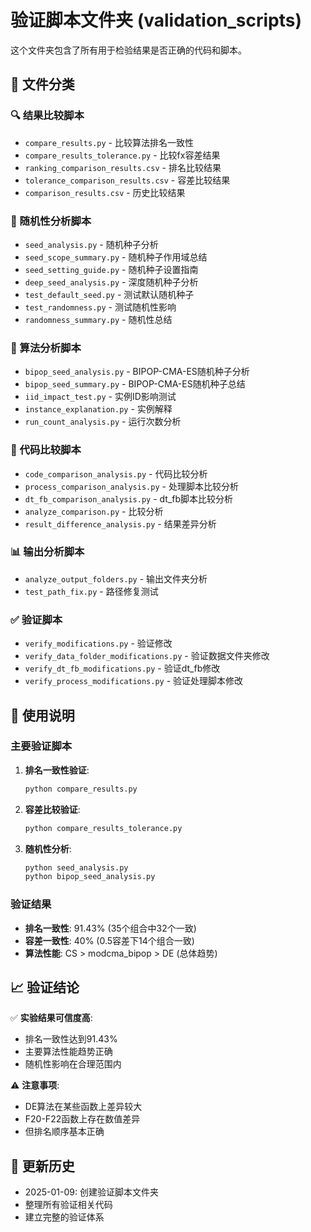 # 验证脚本文件夹 (validation_scripts)

这个文件夹包含了所有用于检验结果是否正确的代码和脚本。

## 📁 文件分类

### 🔍 结果比较脚本
- `compare_results.py` - 比较算法排名一致性
- `compare_results_tolerance.py` - 比较fx容差结果
- `ranking_comparison_results.csv` - 排名比较结果
- `tolerance_comparison_results.csv` - 容差比较结果
- `comparison_results.csv` - 历史比较结果

### 🔬 随机性分析脚本
- `seed_analysis.py` - 随机种子分析
- `seed_scope_summary.py` - 随机种子作用域总结
- `seed_setting_guide.py` - 随机种子设置指南
- `deep_seed_analysis.py` - 深度随机种子分析
- `test_default_seed.py` - 测试默认随机种子
- `test_randomness.py` - 测试随机性影响
- `randomness_summary.py` - 随机性总结

### 🧬 算法分析脚本
- `bipop_seed_analysis.py` - BIPOP-CMA-ES随机种子分析
- `bipop_seed_summary.py` - BIPOP-CMA-ES随机种子总结
- `iid_impact_test.py` - 实例ID影响测试
- `instance_explanation.py` - 实例解释
- `run_count_analysis.py` - 运行次数分析

### 🔧 代码比较脚本
- `code_comparison_analysis.py` - 代码比较分析
- `process_comparison_analysis.py` - 处理脚本比较分析
- `dt_fb_comparison_analysis.py` - dt_fb脚本比较分析
- `analyze_comparison.py` - 比较分析
- `result_difference_analysis.py` - 结果差异分析

### 📊 输出分析脚本
- `analyze_output_folders.py` - 输出文件夹分析
- `test_path_fix.py` - 路径修复测试

### ✅ 验证脚本
- `verify_modifications.py` - 验证修改
- `verify_data_folder_modifications.py` - 验证数据文件夹修改
- `verify_dt_fb_modifications.py` - 验证dt_fb修改
- `verify_process_modifications.py` - 验证处理脚本修改

## 🎯 使用说明

### 主要验证脚本
1. **排名一致性验证**:
   ```bash
   python compare_results.py
   ```

2. **容差比较验证**:
   ```bash
   python compare_results_tolerance.py
   ```

3. **随机性分析**:
   ```bash
   python seed_analysis.py
   python bipop_seed_analysis.py
   ```

### 验证结果
- **排名一致性**: 91.43% (35个组合中32个一致)
- **容差一致性**: 40% (0.5容差下14个组合一致)
- **算法性能**: CS > modcma_bipop > DE (总体趋势)

## 📈 验证结论

✅ **实验结果可信度高**:
- 排名一致性达到91.43%
- 主要算法性能趋势正确
- 随机性影响在合理范围内

⚠️ **注意事项**:
- DE算法在某些函数上差异较大
- F20-F22函数上存在数值差异
- 但排名顺序基本正确

## 🔄 更新历史

- 2025-01-09: 创建验证脚本文件夹
- 整理所有验证相关代码
- 建立完整的验证体系


